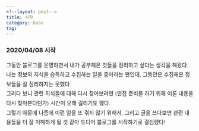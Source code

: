 ```yaml
---
<!--layout: post-->
title: 시작
category: base
tag: 
---
```


### 2020/04/08 시작

<div style="font-size: 0.9rem; font-weight:300; line-height: 1.6rem;">
그동안 블로그를 운영하면서 내가 공부해온 것들을 정리하고 싶다는 생각을 해왔다.<br>
나는 정보와 지식을 습득하고 수집하는 일을 좋아하는 편인데, 그동안은 수집해온 정보들을 잘 정리하지는 못했다.<br>
그러다 보니 관련 지식들에 대해 다시 찾아보려면 (면접 준비를 하기 위해 이론 내용을 다시 찾아본다던가) 시간이 오래 걸리기도 했다.<br>
그렇기 때문에 나중에 이런 일을 또 겪지 않기 위해서, 그리고 글을 쓰다보면 관련 내용들을 더 잘 이해하게 될 것 같아 드디어 블로그를 시작하기로 결심했다!<br>
</div>
